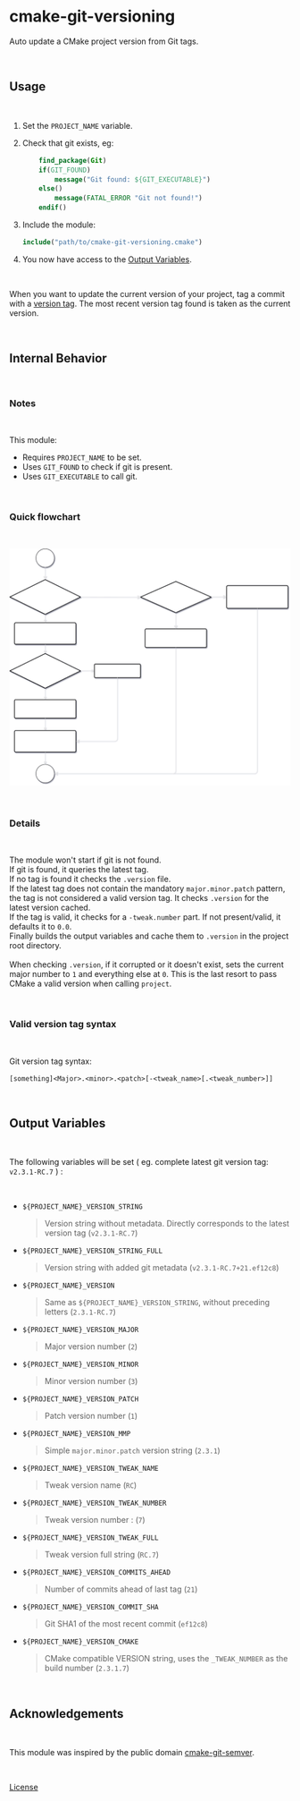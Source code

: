 # cmake-git-versioning
Auto update a CMake project version from Git tags.

<br>

## Usage

<br>

1. Set the `PROJECT_NAME` variable.

2. Check that git exists, eg: 
    ```cmake 
        find_package(Git)
        if(GIT_FOUND)
            message("Git found: ${GIT_EXECUTABLE}")
        else()
            message(FATAL_ERROR "Git not found!")
        endif()
    ```

3. Include the module:
    ```cmake
    include("path/to/cmake-git-versioning.cmake")
    ```

4. You now have access to the [Output Variables](#output-variables).

<br>

When you want to update the current version of your project, tag a commit with a [version tag](#version-tag-syntax). The most recent version tag found is taken as the current version.

<br>

## Internal Behavior

<br>

### Notes

<br>

This module:

- Requires `PROJECT_NAME` to be set.
- Uses `GIT_FOUND` to check if git is present.
- Uses `GIT_EXECUTABLE` to call git.

<br>

### Quick flowchart

<br>

![flowchart](flowchart.svg)

<br>

### Details

<br>

The module won't start if git is not found.
\
If git is found, it queries the latest tag.
\
If no tag is found it checks the `.version` file.
\
If the latest tag does not contain the mandatory `major.minor.patch` pattern, the tag is not considered a valid version tag. It checks `.version` for the latest version cached.
\
If the tag is valid, it checks for a `-tweak.number` part. If not present/valid, it defaults it to `0.0`.
\
Finally builds the output variables and cache them to `.version` in the project root directory.
\
\
When checking `.version`, if it corrupted or it doesn't exist, sets the current major number to `1` and everything else at `0`. This is the last resort to pass CMake a valid version when calling `project`.

<br>

### <p id="version-tag-syntax">Valid version tag syntax</p>

<br>

Git version tag syntax: 

    [something]<Major>.<minor>.<patch>[-<tweak_name>[.<tweak_number>]]

<br>

## Output Variables

<br>

The following variables will be set ( eg. complete latest git version tag: `v2.3.1-RC.7` ) :

<br>

- `${PROJECT_NAME}_VERSION_STRING` 
    > Version string without metadata. Directly corresponds to the latest version tag (`v2.3.1-RC.7`)

- `${PROJECT_NAME}_VERSION_STRING_FULL`
    > Version string with added git metadata (`v2.3.1-RC.7+21.ef12c8`)

- `${PROJECT_NAME}_VERSION` 
    > Same as `${PROJECT_NAME}_VERSION_STRING`, without preceding letters (`2.3.1-RC.7`)

- `${PROJECT_NAME}_VERSION_MAJOR` 
    > Major version number (`2`)

- `${PROJECT_NAME}_VERSION_MINOR`
    > Minor version number (`3`)

- `${PROJECT_NAME}_VERSION_PATCH`
    > Patch version number (`1`)

- `${PROJECT_NAME}_VERSION_MMP` 
    > Simple `major.minor.patch` version string (`2.3.1`)

- `${PROJECT_NAME}_VERSION_TWEAK_NAME`
    > Tweak version name (`RC`)

- `${PROJECT_NAME}_VERSION_TWEAK_NUMBER`
    > Tweak version number : (`7`)

- `${PROJECT_NAME}_VERSION_TWEAK_FULL`
    > Tweak version full string (`RC.7`)

- `${PROJECT_NAME}_VERSION_COMMITS_AHEAD`
    > Number of commits ahead of last tag (`21`)

- `${PROJECT_NAME}_VERSION_COMMIT_SHA`
    > Git SHA1 of the most recent commit (`ef12c8`)

- `${PROJECT_NAME}_VERSION_CMAKE`
    > CMake compatible VERSION string, uses the `_TWEAK_NUMBER` as the build number (`2.3.1.7`)

<br>

## Acknowledgements

<br>

This module was inspired by the public domain [cmake-git-semver](https://github.com/nunofachada/cmake-git-semver).

<br>

[License](https://github.com/emanuelemessina/cmake-git-versioning/blob/master/LICENSE)
